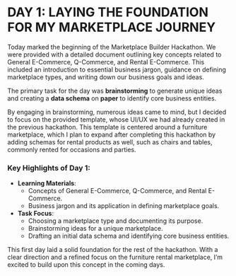 # DAY 1: LAYING THE FOUNDATION FOR MY MARKETPLACE JOURNEY  

Today marked the beginning of the Marketplace Builder Hackathon. We were provided with a detailed document outlining key concepts related to General E-Commerce, Q-Commerce, and Rental E-Commerce. This included an introduction to essential business jargon, guidance on defining marketplace types, and writing down our business goals and ideas.  

The primary task for the day was **brainstorming** to generate unique ideas and creating a **data schema** on **paper** to identify core business entities.  

By engaging in brainstorming, numerous ideas came to mind, but I decided to focus on the provided template, whose UI/UX we had already created in the previous hackathon. This template is centered around a furniture marketplace, which I plan to expand after completing this hackathon by adding schemas for rental products as well, such as chairs and tables, commonly rented for occasions and parties. 

### Key Highlights of Day 1:  
- **Learning Materials**:  
  - Concepts of General E-Commerce, Q-Commerce, and Rental E-Commerce.  
  - Business jargon and its application in defining marketplace goals.  
- **Task Focus**:  
  - Choosing a marketplace type and documenting its purpose.  
  - Brainstorming ideas for a unique marketplace.  
  - Drafting an initial data schema and identifying core business entities.  

This first day laid a solid foundation for the rest of the hackathon. With a clear direction and a refined focus on the furniture rental marketplace, I’m excited to build upon this concept in the coming days.  
